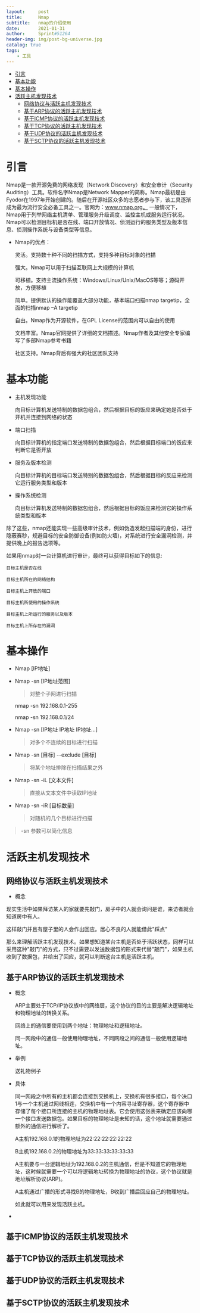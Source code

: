 ```yaml
---
layout:     post
title:      Nmap
subtitle:   nmap的介绍使用
date:       2021-01-31
author:     Sprint#51264
header-img: img/post-bg-universe.jpg
catalog: true
tags:
    - 工具
---
```

<!-- TOC -->

- [引言](#%E5%BC%95%E8%A8%80)
- [基本功能](#%E5%9F%BA%E6%9C%AC%E5%8A%9F%E8%83%BD)
- [基本操作](#%E5%9F%BA%E6%9C%AC%E6%93%8D%E4%BD%9C)
- [活跃主机发现技术](#%E6%B4%BB%E8%B7%83%E4%B8%BB%E6%9C%BA%E5%8F%91%E7%8E%B0%E6%8A%80%E6%9C%AF)
    - [网络协议与活跃主机发现技术](#%E7%BD%91%E7%BB%9C%E5%8D%8F%E8%AE%AE%E4%B8%8E%E6%B4%BB%E8%B7%83%E4%B8%BB%E6%9C%BA%E5%8F%91%E7%8E%B0%E6%8A%80%E6%9C%AF)
    - [基于ARP协议的活跃主机发现技术](#%E5%9F%BA%E4%BA%8Earp%E5%8D%8F%E8%AE%AE%E7%9A%84%E6%B4%BB%E8%B7%83%E4%B8%BB%E6%9C%BA%E5%8F%91%E7%8E%B0%E6%8A%80%E6%9C%AF)
    - [基于ICMP协议的活跃主机发现技术](#%E5%9F%BA%E4%BA%8Eicmp%E5%8D%8F%E8%AE%AE%E7%9A%84%E6%B4%BB%E8%B7%83%E4%B8%BB%E6%9C%BA%E5%8F%91%E7%8E%B0%E6%8A%80%E6%9C%AF)
    - [基于TCP协议的活跃主机发现技术](#%E5%9F%BA%E4%BA%8Etcp%E5%8D%8F%E8%AE%AE%E7%9A%84%E6%B4%BB%E8%B7%83%E4%B8%BB%E6%9C%BA%E5%8F%91%E7%8E%B0%E6%8A%80%E6%9C%AF)
    - [基于UDP协议的活跃主机发现技术](#%E5%9F%BA%E4%BA%8Eudp%E5%8D%8F%E8%AE%AE%E7%9A%84%E6%B4%BB%E8%B7%83%E4%B8%BB%E6%9C%BA%E5%8F%91%E7%8E%B0%E6%8A%80%E6%9C%AF)
    - [基于SCTP协议的活跃主机发现技术](#%E5%9F%BA%E4%BA%8Esctp%E5%8D%8F%E8%AE%AE%E7%9A%84%E6%B4%BB%E8%B7%83%E4%B8%BB%E6%9C%BA%E5%8F%91%E7%8E%B0%E6%8A%80%E6%9C%AF)

<!-- /TOC -->
# 引言

Nmap是一款开源免费的网络发现（Network Discovery）和安全审计（Security Auditing）工具。软件名字Nmap是Network Mapper的简称。Nmap最初是由Fyodor在1997年开始创建的。随后在开源社区众多的志愿者参与下，该工具逐渐成为最为流行安全必备工具之一。官网为：www.nmap.org。 
一般情况下，Nmap用于列举网络主机清单、管理服务升级调度、监控主机或服务运行状况。Nmap可以检测目标机是否在线、端口开放情况、侦测运行的服务类型及版本信息、侦测操作系统与设备类型等信息。 
* Nmap的优点： 

    灵活。支持数十种不同的扫描方式，支持多种目标对象的扫描

    强大。Nmap可以用于扫描互联网上大规模的计算机

    可移植。支持主流操作系统：Windows/Linux/Unix/MacOS等等；源码开放，方便移植

    简单。提供默认的操作能覆盖大部分功能，基本端口扫描nmap targetip，全面的扫描nmap –A targetip

    自由。Nmap作为开源软件，在GPL License的范围内可以自由的使用

    文档丰富。Nmap官网提供了详细的文档描述。Nmap作者及其他安全专家编写了多部Nmap参考书籍

    社区支持。Nmap背后有强大的社区团队支持

# 基本功能

* 主机发现功能

    向目标计算机发送特制的数据包组合，然后根据目标的饭应来确定她是否处于开机并连接到网络的状态

* 端口扫描

    向目标计算机的指定端口发送特制的数据包组合，然后根据目标端口的饭应来判断它是否开放

* 服务及版本检测

    向目标计算机的目标端口发送特别的数据包组合，然后根据目标的反应来检测它运行服务类型和版本

* 操作系统检测

    向目标计算机发送特制的数据包组合，然后根据目标的饭应来检测它的操作系统类型和版本

除了这些，nmap还能实现一些高级审计技术，例如伪造发起扫描端的身份，进行隐蔽赛秒，规避目标的安全防御设备(例如防火墙)，对系统进行安全漏洞检测，并提供晚上的报告选项等。

如果用nmap对一台计算机进行审计，最终可以获得目标如下的信息:

    目标主机是否在线

    目标主机所在的网络结构

    目标主机上开放的端口

    目标主机所使用的操作系统

    目标主机上所运行的服务以及版本

    目标主机上所存在的漏洞

# 基本操作

* Nmap [IP地址]

* Nmap -sn [IP地址范围]

    >对整个子网进行扫描

    nmap -sn 192.168.0.1-255
    
    nmap -sn 192.168.0.1/24
* Nmap -sn [IP地址 IP地址 IP地址...]

    >对多个不连续的目标进行扫描

* Nmap -sn [目标] --exclude [目标]

    >将某个地址排除在扫描结果之外

* Nmap -sn -iL [文本文件]

    >直接从文本文件中读取IP地址

* Nmap -sn -iR [目标数量]

    >对随机的几个目标进行扫描

>-sn 参数可以简化信息
# 活跃主机发现技术

## 网络协议与活跃主机发现技术

* 概念

现实生活中如果拜访某人的家就要先敲门，房子中的人就会询问是谁，来访者就会知道房中有人。

这样敲门并且有屋子里的人会作出回应。居心不良的人就能借此"踩点"

那么来理解活跃主机发现技术。如果想知道某台主机是否处于活跃状态，同样可以采用这种"敲门"的方式，只不过需要以发送数据包的形式来代替"敲门"，如果主机收到了数据包，并给出了回应，就可以判断这台主机是活跃主机。

## 基于ARP协议的活跃主机发现技术

* 概念

    ARP主要处于TCP/IP协议族中的网络层，这个协议的目的主要是解决逻辑地址和物理地址的转换关系。
    
    网络上的通信要使用到两个地址：物理地址和逻辑地址。

    同一网段中的通信一般使用物理地址，不同网段之间的通信一般使用逻辑地址。


* 举例

    送礼物例子

* 具体

    同一网段之中所有的主机都会连接到交换机上，交换机有很多接口，每个决口1与一个主机通过网线相连，交换机中有一个内容寻址寄存器，这个寄存器中存储了每个接口所连接的主机的物理地址表。它会使用这张表来确定应该向哪一个接口发送数据包。如果目标的物理地址是未知的话，这个地址就需要通过额外的通信进行解析了。

    A主机192.168.0.1的物理地址为22:22:22:22:22:22
    
    B主机192.168.0.2的物理地址为33:33:33:33:33:33

    A主机要与一台逻辑地址为192.168.0.2的主机通信，但是不知道它的物理地址，这时候就需要一个可以将逻辑地址转换为物理地址的协议，这个协议就是地址解析协议(ARP)。

    A主机通过广播的形式寻找B的物理地址，B收到广播后回应自己的物理地址。

    如此就可以用来发现活跃主机。
    

* 

## 基于ICMP协议的活跃主机发现技术

## 基于TCP协议的活跃主机发现技术

## 基于UDP协议的活跃主机发现技术

## 基于SCTP协议的活跃主机发现技术